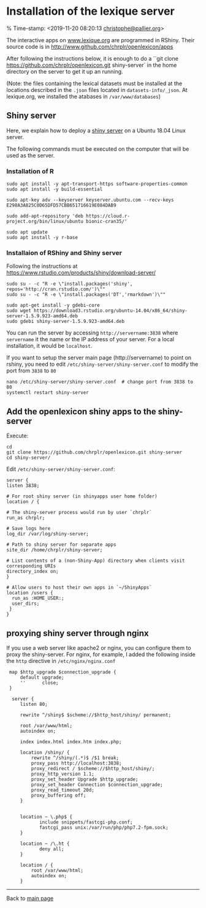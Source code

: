 # Installation of the lexique server 

% Time-stamp: <2019-11-20 08:20:13 christophe@pallier.org>

The interactive apps on www.lexique.org are programmed in RShiny.  Their source code is in http://www.github.com/chrplr/openlexicon/apps

After following the instructions below, it is enough to do a ``git clone https://github.com/chrplr/openlexicon.git shiny-server` in the home directory on the server to get it up an running.

(Note: the files containing the lexical datasets must be installed at the locations described in the `.json` files located in  `datasets-info/_json`. At lexique.org, we installed the atabases in `/var/www/databases`)


## Shiny server

Here, we explain how to deploy a [shiny server](https://www.rstudio.com/products/shiny/shiny-server/) on a Ubuntu 18.04 Linux server.

The following commands must be executed on the computer that will be used as the server.

### Installation of R

    sudo apt install -y apt-transport-https software-properties-common
    sudo apt install -y build-essential
    
    sudo apt-key adv --keyserver keyserver.ubuntu.com --recv-keys E298A3A825C0D65DFD57CBB651716619E084DAB9

    sudo add-apt-repository 'deb https://cloud.r-project.org/bin/linux/ubuntu bionic-cran35/'

    sudo apt update
    sudo apt install -y r-base

### Installaion of RShiny and Shiny server

Following the instructions at <https://www.rstudio.com/products/shiny/download-server/>

    sudo su - -c "R -e \"install.packages('shiny', repos='http://cran.rstudio.com/')\""
    sudo su - -c "R -e \"install.packages('DT','rmarkdown')\""

    sudo apt-get install -y gdebi-core
    sudo wget https://download3.rstudio.org/ubuntu-14.04/x86_64/shiny-server-1.5.9.923-amd64.deb
    sudo gdebi shiny-server-1.5.9.923-amd64.deb


You can run the server by accessing `http://servername:3838` where `servername` it the name or the IP address of your server. For a local installation, it would be `localhost`.

If you want to setup the server main page (http://servername) to point on
rshiny, you need to edit `/etc/shiny-server/shiny-server.conf` to modify the
port from `3838` to `80`

    nano /etc/shiny-server/shiny-server.conf  # change port from 3838 to 80
    systemctl restart shiny-server


## Add the openlexicon shiny apps to the shiny-server

Execute:

    cd 
    git clone https://github.com/chrplr/openlexicon.git shiny-server
    cd shiny-server/


Edit `/etc/shiny-server/shiny-server.conf`:

    server {
    listen 3838;

    # For root shiny server (in shinyapps user home folder)
    location / {

    # The shiny-server process would run by user `chrplr`
    run_as chrplr;

    # Save logs here
    log_dir /var/log/shiny-server;

    # Path to shiny server for separate apps
    site_dir /home/chrplr/shiny-server;

    # List contents of a (non-Shiny-App) directory when clients visit corresponding URIs
    directory_index on;
    }

    # Allow users to host their own apps in `~/ShinyApps`
    location /users {
      run_as :HOME_USER:;
      user_dirs;
     }
    }


## proxying shiny server through nginx

If you use a web server like apache2 or nginx, you can configure them to proxy the shiny-server. For nginx, for example, I added the following inside the `http` directive in `/etc/nginx/nginx.conf`


     map $http_upgrade $connection_upgrade {
         default upgrade;
         ''      close;
     }

      server {
         listen 80;
    
         rewrite ^/shiny$ $scheme://$http_host/shiny/ permanent;

         root /var/www/html;
         autoindex on;
 
         index index.html index.htm index.php;
         
         location /shiny/ {
             rewrite ^/shiny/(.*)$ /$1 break;
             proxy_pass http://localhost:3838;
             proxy_redirect / $scheme://$http_host/shiny/;
             proxy_http_version 1.1;
             proxy_set_header Upgrade $http_upgrade;
             proxy_set_header Connection $connection_upgrade;
             proxy_read_timeout 20d;
             proxy_buffering off;
         }


         location ~ \.php$ {
                include snippets/fastcgi-php.conf;
                fastcgi_pass unix:/var/run/php/php7.2-fpm.sock;
         }

         location ~ /\.ht {
                deny all;
         }

         location / {
             root /var/www/html;
             autoindex on;
         }




---- 

Back to [main page](README.md)

